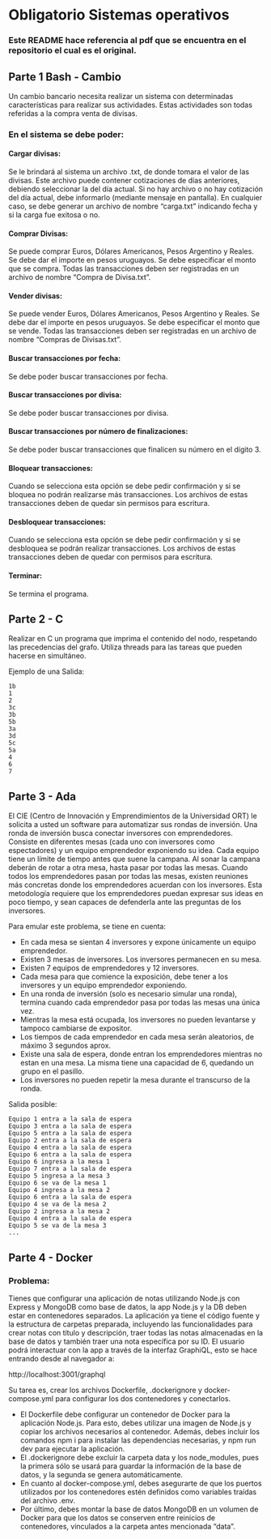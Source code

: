 # Obligatorio Sistemas operativos

### Este README hace referencia al pdf que se encuentra en el repositorio el cual es el original.

## Parte 1 Bash  - Cambio

Un cambio bancario necesita realizar un sistema con determinadas características para realizar sus actividades. Estas actividades son todas referidas a la compra venta de divisas.

### En el sistema se debe poder:

#### Cargar divisas:

Se le brindará al sistema un archivo .txt, de donde tomara el valor de las divisas. Este archivo puede contener cotizaciones de días anteriores, debiendo seleccionar la del día actual. Si no hay archivo o no hay cotización del día actual, debe informarlo (mediante mensaje en pantalla). En cualquier caso, se debe generar un archivo de nombre “carga.txt” indicando fecha y si la carga fue exitosa o no.

#### Comprar Divisas:

Se puede comprar Euros, Dólares Americanos, Pesos Argentino y Reales. Se debe dar el importe en pesos uruguayos. Se debe especificar el monto que se compra. Todas las transacciones deben ser registradas en un archivo de nombre “Compra de Divisa.txt”.

#### Vender divisas:

Se puede vender Euros, Dólares Americanos, Pesos Argentino y Reales. Se debe dar el importe en pesos uruguayos. Se debe especificar el monto que se vende. Todas las transacciones deben ser registradas en un archivo de nombre “Compras de Divisas.txt”.

#### Buscar transacciones por fecha:

Se debe poder buscar transacciones por fecha.

#### Buscar transacciones por divisa:

Se debe poder buscar transacciones por divisa.

#### Buscar transacciones por número de finalizaciones: 

Se debe poder buscar transacciones que finalicen su número en el dígito 3.

#### Bloquear transacciones:

Cuando se selecciona esta opción se debe pedir confirmación y si se bloquea no podrán realizarse más transacciones. Los archivos de estas transacciones deben de quedar sin permisos para escritura.

#### Desbloquear transacciones:

Cuando se selecciona esta opción se debe pedir confirmación y si se desbloquea se podrán realizar transacciones. Los archivos de estas transacciones deben de quedar con permisos para escritura.

#### Terminar:

Se termina el programa.

## Parte 2  - C

Realizar en C un programa que imprima el contenido del nodo, respetando las precedencias del grafo. Utiliza threads para las tareas que pueden hacerse en simultáneo.

Ejemplo de una Salida:

```
1b
1
2
3c
3b
5b
3a
3d
5c
5a
4
6
7
```

## Parte 3 - Ada

El CIE (Centro de Innovación y Emprendimientos de la Universidad ORT) le solicita a usted un software para automatizar sus rondas de inversión. Una ronda de inversión busca conectar inversores con emprendedores. Consiste en diferentes mesas (cada uno con inversores como espectadores) y un equipo emprendedor exponiendo su idea. Cada equipo tiene un límite de tiempo antes que suene la campana. Al sonar la campana deberán de rotar a otra mesa, hasta pasar por todas las mesas. Cuando todos los emprendedores pasan por todas las mesas, existen reuniones más concretas donde los emprendedores acuerdan con los inversores. Esta metodología requiere que los emprendedores puedan expresar sus ideas en poco tiempo, y sean capaces de defenderla ante las preguntas de los inversores.

Para emular este problema, se tiene en cuenta:

- En cada mesa se sientan 4 inversores y expone únicamente un equipo emprendedor.
- Existen 3 mesas de inversores. Los inversores permanecen en su mesa.
- Existen 7 equipos de emprendedores y 12 inversores.
- Cada mesa para que comience la exposición, debe tener a los inversores y un equipo emprendedor exponiendo.
- En una ronda de inversión (solo es necesario simular una ronda), termina cuando cada emprendedor pasa por todas las mesas una única vez.
- Mientras la mesa está ocupada, los inversores no pueden levantarse y tampoco cambiarse de expositor.
- Los tiempos de cada emprendedor en cada mesa serán aleatorios, de máximo 3 segundos aprox.
- Existe una sala de espera, donde entran los emprendedores mientras no estan en una mesa. La misma tiene una capacidad de 6, quedando un grupo en el pasillo.
- Los inversores no pueden repetir la mesa durante el transcurso de la ronda.

Salida posible:

```
Equipo 1 entra a la sala de espera
Equipo 3 entra a la sala de espera
Equipo 5 entra a la sala de espera
Equipo 2 entra a la sala de espera
Equipo 4 entra a la sala de espera
Equipo 6 entra a la sala de espera
Equipo 6 ingresa a la mesa 1
Equipo 7 entra a la sala de espera
Equipo 5 ingresa a la mesa 3
Equipo 6 se va de la mesa 1
Equipo 4 ingresa a la mesa 2
Equipo 6 entra a la sala de espera
Equipo 4 se va de la mesa 2
Equipo 2 ingresa a la mesa 2
Equipo 4 entra a la sala de espera
Equipo 5 se va de la mesa 3
...
```

## Parte 4 - Docker

### Problema:
Tienes que configurar una aplicación de notas utilizando Node.js con Express y MongoDB como base de datos, la app Node.js y la DB deben estar en contenedores separados.
La aplicación ya tiene el código fuente y la estructura de carpetas preparada, incluyendo las funcionalidades para crear notas con título y descripción, traer todas las notas almacenadas en
la base de datos y también traer una nota específica por su ID. El usuario podrá interactuar con la app a través de la interfaz GraphiQL, esto se hace entrando desde al navegador a:

http://localhost:3001/graphql

Su tarea es, crear los archivos Dockerfile, .dockerignore y docker-compose.yml para configurar los dos contenedores y conectarlos.
- El Dockerfile debe configurar un contenedor de Docker para la aplicación Node.js. Para esto, debes utilizar una imagen de Node.js y copiar los archivos necesarios al contenedor. Además, debes incluir los comandos npm i para instalar las dependencias necesarias, y npm run dev para ejecutar la aplicación.
- El .dockerignore debe excluir la carpeta data y los node_modules, pues la primera sólo se usará para guardar la información de la base de datos, y la segunda se genera automáticamente.
- En cuanto al docker-compose.yml, debes asegurarte de que los puertos utilizados por los contenedores estén definidos como variables traídas del archivo .env.
- Por último, debes montar la base de datos MongoDB en un volumen de Docker para que los datos se conserven entre reinicios de contenedores, vinculados a la carpeta antes mencionada “data”.



<!-- Correr dos2unix Ejercicio1.sh para que corra en bash

Para que genere los archivos, abrir y correr ada en gnat studio-->
